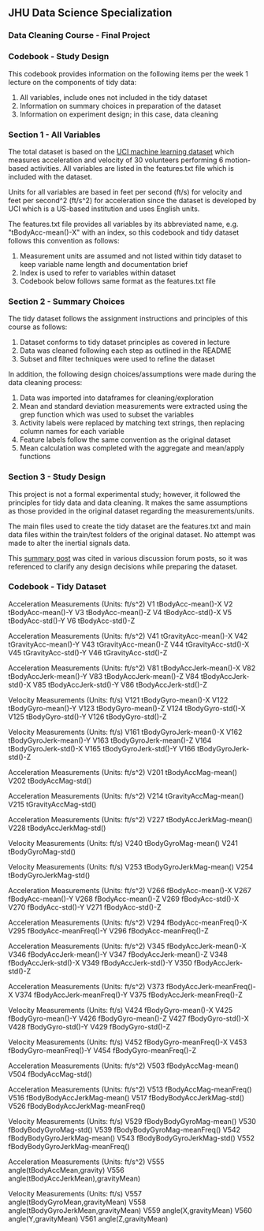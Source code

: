 ## JHU Data Science Specialization

### Data Cleaning Course - Final Project

### Codebook - Study Design

This codebook provides information on the following items per the week 1 lecture on the components of tidy data:

1. All variables, include ones not included in the tidy dataset
2. Information on summary choices in preparation of the dataset
3. Information on experiment design; in this case, data cleaning

### Section 1 - All Variables

The total dataset is based on the [UCI machine learning dataset](http://archive.ics.uci.edu/ml/datasets/Human+Activity+Recognition+Using+Smartphones) which measures acceleration and velocity of 30 volunteers performing 6 motion-based activities. All variables are listed in the features.txt file which is included with the dataset.

Units for all variables are based in feet per second (ft/s) for velocity and feet per second^2 (ft/s^2) for acceleration since the dataset is developed by UCI which is a US-based institution and uses English units.

The features.txt file provides all variables by its abbreviated name, e.g. "tBodyAcc-mean()-X" with an index, so this codebook and tidy dataset follows this convention as follows:

1. Measurement units are assumed and not listed within tidy dataset to keep variable name length and documentation brief
2. Index is used to refer to variables within dataset
3. Codebook below follows same format as the features.txt file

### Section 2 - Summary Choices

The tidy dataset follows the assignment instructions and principles of this course as follows:

1. Dataset conforms to tidy dataset principles as covered in lecture
2. Data was cleaned following each step as outlined in the README
3. Subset and filter techniques were used to refine the dataset

In addition, the following design choices/assumptions were made during the data cleaning process:

1. Data was imported into dataframes for cleaning/exploration
2. Mean and standard deviation measurements were extracted using the grep function which was used to subset the variables
3. Activity labels were replaced by matching text strings, then replacing column names for each variable
4. Feature labels follow the same convention as the original dataset
5. Mean calculation was completed with the aggregate and mean/apply functions

### Section 3 - Study Design

This project is not a formal experimental study; however, it followed the principles for tidy data and data cleaning. It makes the same assumptions as those provided in the original dataset regarding the measurements/units.

The main files used to create the tidy dataset are the features.txt and main data files within the train/test folders of the original dataset. No attempt was made to alter the inertial signals data.

This [summary post](https://thoughtfulbloke.wordpress.com/2015/09/09/getting-and-cleaning-the-assignment/) was cited in various discussion forum posts, so it was referenced to clarify any design decisions while preparing the dataset.

### Codebook - Tidy Dataset

Acceleration Measurements (Units: ft/s^2)
V1 tBodyAcc-mean()-X
V2 tBodyAcc-mean()-Y
V3 tBodyAcc-mean()-Z
V4 tBodyAcc-std()-X
V5 tBodyAcc-std()-Y
V6 tBodyAcc-std()-Z

Acceleration Measurements (Units: ft/s^2)
V41 tGravityAcc-mean()-X
V42 tGravityAcc-mean()-Y
V43 tGravityAcc-mean()-Z
V44 tGravityAcc-std()-X
V45 tGravityAcc-std()-Y
V46 tGravityAcc-std()-Z

Acceleration Measurements (Units: ft/s^2)
V81 tBodyAccJerk-mean()-X
V82 tBodyAccJerk-mean()-Y
V83 tBodyAccJerk-mean()-Z
V84 tBodyAccJerk-std()-X
V85 tBodyAccJerk-std()-Y
V86 tBodyAccJerk-std()-Z

Velocity Measurements (Units: ft/s)
V121 tBodyGyro-mean()-X
V122 tBodyGyro-mean()-Y
V123 tBodyGyro-mean()-Z
V124 tBodyGyro-std()-X
V125 tBodyGyro-std()-Y
V126 tBodyGyro-std()-Z

Velocity Measurements (Units: ft/s)
V161 tBodyGyroJerk-mean()-X
V162 tBodyGyroJerk-mean()-Y
V163 tBodyGyroJerk-mean()-Z
V164 tBodyGyroJerk-std()-X
V165 tBodyGyroJerk-std()-Y
V166 tBodyGyroJerk-std()-Z

Acceleration Measurements (Units: ft/s^2)
V201 tBodyAccMag-mean()
V202 tBodyAccMag-std()

Acceleration Measurements (Units: ft/s^2)
V214 tGravityAccMag-mean()
V215 tGravityAccMag-std()

Acceleration Measurements (Units: ft/s^2)
V227 tBodyAccJerkMag-mean()
V228 tBodyAccJerkMag-std()

Velocity Measurements (Units: ft/s)
V240 tBodyGyroMag-mean()
V241 tBodyGyroMag-std()

Velocity Measurements (Units: ft/s)
V253 tBodyGyroJerkMag-mean()
V254 tBodyGyroJerkMag-std()

Acceleration Measurements (Units: ft/s^2)
V266 fBodyAcc-mean()-X
V267 fBodyAcc-mean()-Y
V268 fBodyAcc-mean()-Z
V269 fBodyAcc-std()-X
V270 fBodyAcc-std()-Y
V271 fBodyAcc-std()-Z

Acceleration Measurements (Units: ft/s^2)
V294 fBodyAcc-meanFreq()-X
V295 fBodyAcc-meanFreq()-Y
V296 fBodyAcc-meanFreq()-Z

Acceleration Measurements (Units: ft/s^2)
V345 fBodyAccJerk-mean()-X
V346 fBodyAccJerk-mean()-Y
V347 fBodyAccJerk-mean()-Z
V348 fBodyAccJerk-std()-X
V349 fBodyAccJerk-std()-Y
V350 fBodyAccJerk-std()-Z

Acceleration Measurements (Units: ft/s^2)
V373 fBodyAccJerk-meanFreq()-X
V374 fBodyAccJerk-meanFreq()-Y
V375 fBodyAccJerk-meanFreq()-Z

Velocity Measurements (Units: ft/s)
V424 fBodyGyro-mean()-X
V425 fBodyGyro-mean()-Y
V426 fBodyGyro-mean()-Z
V427 fBodyGyro-std()-X
V428 fBodyGyro-std()-Y
V429 fBodyGyro-std()-Z

Velocity Measurements (Units: ft/s)
V452 fBodyGyro-meanFreq()-X
V453 fBodyGyro-meanFreq()-Y
V454 fBodyGyro-meanFreq()-Z

Acceleration Measurements (Units: ft/s^2)
V503 fBodyAccMag-mean()
V504 fBodyAccMag-std()

Acceleration Measurements (Units: ft/s^2)
V513 fBodyAccMag-meanFreq()
V516 fBodyBodyAccJerkMag-mean()
V517 fBodyBodyAccJerkMag-std()
V526 fBodyBodyAccJerkMag-meanFreq()

Velocity Measurements (Units: ft/s)
V529 fBodyBodyGyroMag-mean()
V530 fBodyBodyGyroMag-std()
V539 fBodyBodyGyroMag-meanFreq()
V542 fBodyBodyGyroJerkMag-mean()
V543 fBodyBodyGyroJerkMag-std()
V552 fBodyBodyGyroJerkMag-meanFreq()

Acceleration Measurements (Units: ft/s^2)
V555 angle(tBodyAccMean,gravity)
V556 angle(tBodyAccJerkMean),gravityMean)

Velocity Measurements (Units: ft/s)
V557 angle(tBodyGyroMean,gravityMean)
V558 angle(tBodyGyroJerkMean,gravityMean)
V559 angle(X,gravityMean)
V560 angle(Y,gravityMean)
V561 angle(Z,gravityMean)
